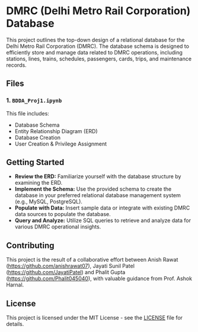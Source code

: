 # DMRC (Delhi Metro Rail Corporation) Database
This project outlines the top-down design of a relational database for the Delhi Metro Rail Corporation (DMRC). The database schema is designed to efficiently store and manage data related to DMRC operations, including stations, lines, trains, schedules, passengers, cards, trips, and maintenance records.

## Files

### 1. `BDDA_Proj1.ipynb`
This file includes:
- Database Schema
- Entity Relationship Diagram (ERD)
- Database Creation
- User Creation & Privilege Assignment


## Getting Started

- **Review the ERD:** Familiarize yourself with the database structure by examining the ERD.
- **Implement the Schema:** Use the provided schema to create the database in your preferred relational database management system (e.g., MySQL, PostgreSQL).
- **Populate with Data:** Insert sample data or integrate with existing DMRC data sources to populate the database.
- **Query and Analyze:** Utilize SQL queries to retrieve and analyze data for various DMRC operational insights.

## Contributing

This project is the result of a collaborative effort between Anish Rawat (https://github.com/anishrawat07), Jayati Sunil Patel (https://github.com/JayatiPatel) and Phalit Gupta (https://github.com/Phalit045040), with valuable guidance from Prof. Ashok Harnal. 

## License

This project is licensed under the MIT License - see the [LICENSE](LICENSE) file for details.
